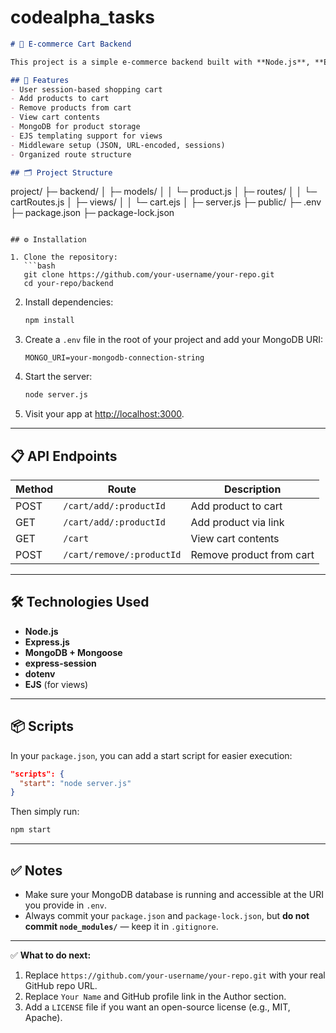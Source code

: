 # codealpha_tasks


```markdown
# 🛒 E-commerce Cart Backend

This project is a simple e-commerce backend built with **Node.js**, **Express**, **MongoDB**, and **Mongoose**, featuring user sessions, a shopping cart system, and basic product/cart operations.

## 🚀 Features
- User session-based shopping cart
- Add products to cart
- Remove products from cart
- View cart contents
- MongoDB for product storage
- EJS templating support for views
- Middleware setup (JSON, URL-encoded, sessions)
- Organized route structure

## 🗂️ Project Structure
```

project/
├─ backend/
│  ├─ models/
│  │  └─ product.js
│  ├─ routes/
│  │  └─ cartRoutes.js
│  ├─ views/
│  │  └─ cart.ejs
│  ├─ server.js
├─ public/
├─ .env
├─ package.json
├─ package-lock.json

````

## ⚙️ Installation

1. Clone the repository:
   ```bash
   git clone https://github.com/your-username/your-repo.git
   cd your-repo/backend
````

2. Install dependencies:

   ```bash
   npm install
   ```

3. Create a `.env` file in the root of your project and add your MongoDB URI:

   ```
   MONGO_URI=your-mongodb-connection-string
   ```

4. Start the server:

   ```bash
   node server.js
   ```

5. Visit your app at [http://localhost:3000](http://localhost:3000).

---

## 📋 API Endpoints

| Method | Route                     | Description              |
| ------ | ------------------------- | ------------------------ |
| POST   | `/cart/add/:productId`    | Add product to cart      |
| GET    | `/cart/add/:productId`    | Add product via link     |
| GET    | `/cart`                   | View cart contents       |
| POST   | `/cart/remove/:productId` | Remove product from cart |

---

## 🛠️ Technologies Used

* **Node.js**
* **Express.js**
* **MongoDB + Mongoose**
* **express-session**
* **dotenv**
* **EJS** (for views)

---

## 📦 Scripts

In your `package.json`, you can add a start script for easier execution:

```json
"scripts": {
  "start": "node server.js"
}
```

Then simply run:

```bash
npm start
```

---

## ✅ Notes

* Make sure your MongoDB database is running and accessible at the URI you provide in `.env`.
* Always commit your `package.json` and `package-lock.json`, but **do not commit `node_modules/`** — keep it in `.gitignore`.


---

✅ **What to do next:**  
1. Replace `https://github.com/your-username/your-repo.git` with your real GitHub repo URL.  
2. Replace `Your Name` and GitHub profile link in the Author section.  
3. Add a `LICENSE` file if you want an open-source license (e.g., MIT, Apache).

```
